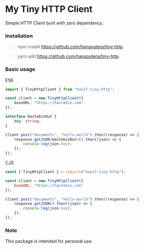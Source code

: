 # My Tiny HTTP Client

Simple HTTP Client built with zero dependency.

### Installation
> npm install https://github.com/hansputera/tiny-http

> yarn add https://github.com/hansputera/tiny-http

### Basic usage

ES6

```typescript
import { TinyHttpClient } from "hanif-tiny-http";

const client = new TinyHttpClient({
    baseURL: "https://hastebin.com"
});

interface HastebinOut {
    key: string;
}

client.post("documents", "hello-world").then((response) => {
    response.getJSON<HastebinOut>().then((json) => {
        console.log(json.key);
    });
});
```

CJS

```javascript
const { TinyHttpClient } = require("hanif-tiny-http");

const client = new TinyHttpClient({
    baseURL: "https://hastebin.com"
});

client.post("documents", "hello-world").then((response) => {
    response.getJSON().then((json) => {
        console.log(json.key);
    });
});
```

### Note
This package is intended for personal use.